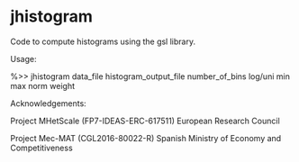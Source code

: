 # jhistogram

Code to compute histograms using the gsl library.

Usage:

%>> jhistogram data_file histogram_output_file number_of_bins log/uni min max norm weight

Acknowledgements:

Project MHetScale (FP7-IDEAS-ERC-617511) European Research Council

Project Mec-MAT (CGL2016-80022-R) Spanish Ministry of Economy and Competitiveness
